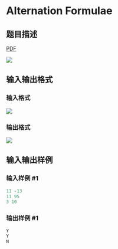 # Alternation Formulae

## 题目描述

[problemUrl]: https://uva.onlinejudge.org/index.php?option=com_onlinejudge&Itemid=8&category=823&page=show_problem&problem=4646

[PDF](https://uva.onlinejudge.org/external/127/p12781.pdf)

![](https://cdn.luogu.com.cn/upload/vjudge_pic/UVA12781/a69176a4e732e10000309f1953aa9fd364f70f5b.png)

## 输入输出格式

### 输入格式

![](https://cdn.luogu.com.cn/upload/vjudge_pic/UVA12781/355293d95dd9402e882d81aa9c6936e18377f04a.png)

### 输出格式

![](https://cdn.luogu.com.cn/upload/vjudge_pic/UVA12781/c5a09541df13ffce2c1e1216cd11b0865697d321.png)

## 输入输出样例

### 输入样例 #1

```cpp
11 -13
11 95
3 10
```


### 输出样例 #1

```cpp
Y
Y
N
```


